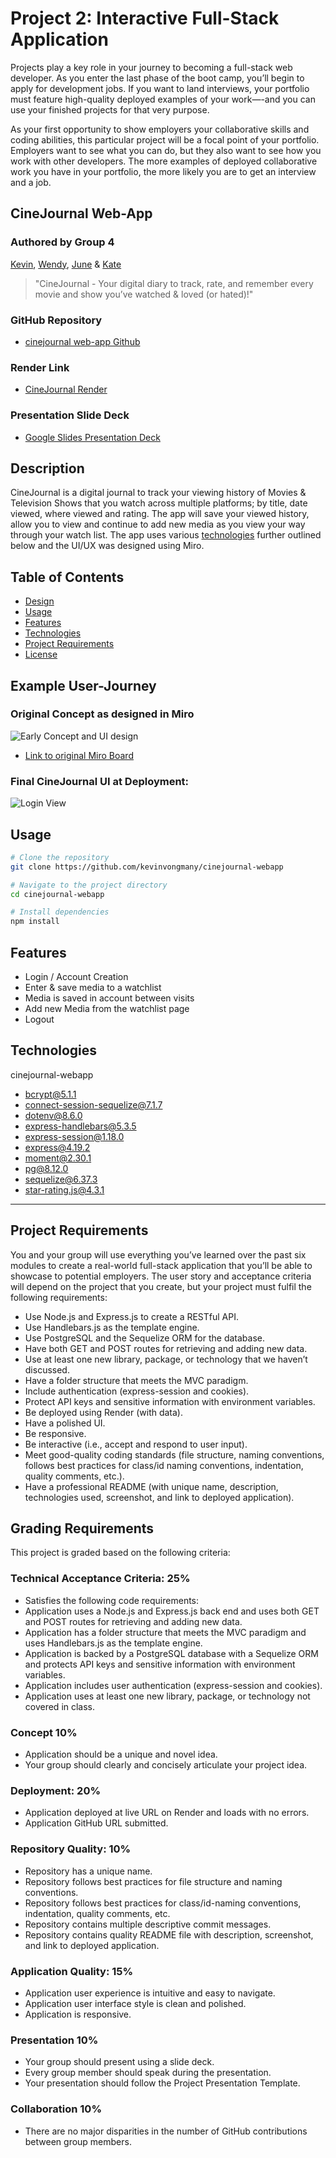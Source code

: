 # Project 2: Interactive Full-Stack Application
Projects play a key role in your journey to becoming a full-stack web developer. As you enter the last phase of the boot camp, you’ll begin to apply for development jobs. If you want to land interviews, your portfolio must feature high-quality deployed examples of your work—-and you can use your finished projects for that very purpose.

As your first opportunity to show employers your collaborative skills and coding abilities, this particular project will be a focal point of your portfolio. Employers want to see what you can do, but they also want to see how you work with other developers. The more examples of deployed collaborative work you have in your portfolio, the more likely you are to get an interview and a job.

## CineJournal Web-App
### Authored by Group 4 
[Kevin](https://github.com/kevinvongmany/), [Wendy](https://github.com/Wendyydxiao), [June](https://github.com/Lijujujune) & [Kate](https://github.com/KateHanSta17)

> "CineJournal - Your digital diary to track, rate, and remember every movie and show you’ve watched & loved (or hated)!"

### GitHub Repository
* [cinejournal web-app Github](https://github.com/kevinvongmany/cinejournal-webapp)

### Render Link
* [CineJournal Render](https://cinejournal-webapp.onrender.com/)

### Presentation Slide Deck
* [Google Slides Presentation Deck](https://docs.google.com/presentation/d/1Bj0qHjcBjgfG8bgPua0K_Woulp7lCghDiQBMSCB6z1I/edit?usp=sharing)

## Description

CineJournal is a digital journal to track your viewing history of Movies & Television Shows that you watch across multiple platforms; by title, date viewed, where viewed and rating.
The app will save your viewed history, allow you to view and continue to add new media as you view your way through your watch list. 
The app uses various [technologies](#technologies) further outlined below and the UI/UX was designed using Miro.

## Table of Contents

- [Design](#example-user-journey)
- [Usage](#usage)
- [Features](#features)
- [Technologies](#technologies)
- [Project Requirements](#project-requirements)
- [License](#license)


## Example User-Journey
### Original Concept as designed in Miro
![Early Concept and UI design](./assets/images/cinejournal%20example.jpg)
* [Link to original Miro Board](https://miro.com/app/board/uXjVKj-YzjQ=/)


### Final CineJournal UI at Deployment:
![Login View](./assets/images/view%20copy.jpg)


## Usage

```bash
# Clone the repository
git clone https://github.com/kevinvongmany/cinejournal-webapp

# Navigate to the project directory
cd cinejournal-webapp

# Install dependencies
npm install
```

## Features

* Login / Account Creation
* Enter & save media to a watchlist
* Media is saved in account between visits 
* Add new Media from the watchlist page 
* Logout

## Technologies

cinejournal-webapp
* bcrypt@5.1.1
* connect-session-sequelize@7.1.7
* dotenv@8.6.0
* express-handlebars@5.3.5
* express-session@1.18.0
* express@4.19.2
* moment@2.30.1
* pg@8.12.0
* sequelize@6.37.3
* star-rating.js@4.3.1

-----------------------------

## Project Requirements
You and your group will use everything you’ve learned over the past six modules to create a real-world full-stack application that you’ll be able to showcase to potential employers. The user story and acceptance criteria will depend on the project that you create, but your project must fulfil the following requirements:


* Use Node.js and Express.js to create a RESTful API.
* Use Handlebars.js as the template engine.
* Use PostgreSQL and the Sequelize ORM for the database.
* Have both GET and POST routes for retrieving and adding new data.
* Use at least one new library, package, or technology that we haven’t discussed.
* Have a folder structure that meets the MVC paradigm.
* Include authentication (express-session and cookies).
* Protect API keys and sensitive information with environment variables.
* Be deployed using Render (with data).
* Have a polished UI.
* Be responsive.
* Be interactive (i.e., accept and respond to user input).
* Meet good-quality coding standards (file structure, naming conventions, follows best practices for class/id naming conventions, indentation, quality comments, etc.).
* Have a professional README (with unique name, description, technologies used, screenshot, and link to deployed application).

## Grading Requirements
This project is graded based on the following criteria:

### Technical Acceptance Criteria: 25%
* Satisfies the following code requirements:
* Application uses a Node.js and Express.js back end and uses both GET and POST routes for retrieving and adding new data.
* Application has a folder structure that meets the MVC paradigm and uses Handlebars.js as the template engine.
* Application is backed by a PostgreSQL database with a Sequelize ORM and protects API keys and sensitive information with environment variables.
* Application includes user authentication (express-session and cookies).
* Application uses at least one new library, package, or technology not covered in class.

### Concept 10%
* Application should be a unique and novel idea.
* Your group should clearly and concisely articulate your project idea.

### Deployment: 20%
* Application deployed at live URL on Render and loads with no errors.
* Application GitHub URL submitted.

### Repository Quality: 10%
* Repository has a unique name.
* Repository follows best practices for file structure and naming conventions.
* Repository follows best practices for class/id-naming conventions, indentation, quality comments, etc.
* Repository contains multiple descriptive commit messages.
* Repository contains quality README file with description, screenshot, and link to deployed application.

### Application Quality: 15%
* Application user experience is intuitive and easy to navigate.
* Application user interface style is clean and polished.
* Application is responsive.

### Presentation 10%
* Your group should present using a slide deck.
* Every group member should speak during the presentation.
* Your presentation should follow the Project Presentation Template.

### Collaboration 10%
* There are no major disparities in the number of GitHub contributions between group members.